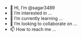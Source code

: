 - 👋 Hi, I’m @sagar3489
- 👀 I’m interested in ...
- 🌱 I’m currently learning ...
- 💞️ I’m looking to collaborate on ...
- 📫 How to reach me ...

<!---
sagar3489/sagar3489 is a ✨ special ✨ repository because its `README.md` (this file) appears on your GitHub profile.
You can click the Preview link to take a look at your changes.
i wont to required job and doing comititive programing
--->
